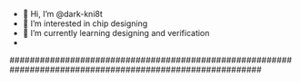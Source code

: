 - 👋 Hi, I’m @dark-kni8t
- 👀 I’m interested in chip designing
- 🌱 I’m currently learning designing and verification
- 
<!---
- 💞️ I’m looking to collaborate on ...
- 📫 How to reach me ...
--->

<!---
dark-knight123/dark-knight123 is a ✨ special ✨ repository because its `README.md` (this file) appears on your GitHub profile.
You can click the Preview link to take a look at your changes.
--->
##########################################################################################################

